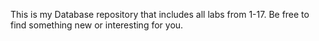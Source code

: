 This is my Database repository that includes all labs from 1-17.
Be free to find something new or interesting for you.
